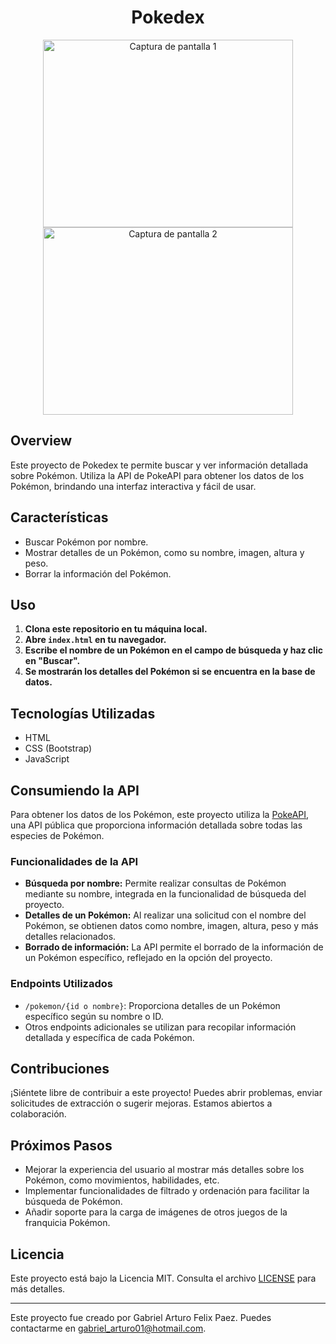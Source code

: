 <h1 align="center">Pokedex</h1>

<p align="center">
  <img src="screenshot1.png" alt="Captura de pantalla 1" width="400" height="300">
  <img src="screenshot2.png" alt="Captura de pantalla 2" width="400" height="300">
</p>

## Overview

Este proyecto de Pokedex te permite buscar y ver información detallada sobre Pokémon. Utiliza la API de PokeAPI para obtener los datos de los Pokémon, brindando una interfaz interactiva y fácil de usar.

## Características

- Buscar Pokémon por nombre.
- Mostrar detalles de un Pokémon, como su nombre, imagen, altura y peso.
- Borrar la información del Pokémon.

## Uso

1. **Clona este repositorio en tu máquina local.**
2. **Abre `index.html` en tu navegador.**
3. **Escribe el nombre de un Pokémon en el campo de búsqueda y haz clic en "Buscar".**
4. **Se mostrarán los detalles del Pokémon si se encuentra en la base de datos.**

## Tecnologías Utilizadas

- HTML
- CSS (Bootstrap)
- JavaScript

## Consumiendo la API

Para obtener los datos de los Pokémon, este proyecto utiliza la [PokeAPI](https://pokeapi.co/), una API pública que proporciona información detallada sobre todas las especies de Pokémon.

### Funcionalidades de la API

- **Búsqueda por nombre:** Permite realizar consultas de Pokémon mediante su nombre, integrada en la funcionalidad de búsqueda del proyecto.
- **Detalles de un Pokémon:** Al realizar una solicitud con el nombre del Pokémon, se obtienen datos como nombre, imagen, altura, peso y más detalles relacionados.
- **Borrado de información:** La API permite el borrado de la información de un Pokémon específico, reflejado en la opción del proyecto.

### Endpoints Utilizados

- `/pokemon/{id o nombre}`: Proporciona detalles de un Pokémon específico según su nombre o ID.
- Otros endpoints adicionales se utilizan para recopilar información detallada y específica de cada Pokémon.

## Contribuciones

¡Siéntete libre de contribuir a este proyecto! Puedes abrir problemas, enviar solicitudes de extracción o sugerir mejoras. Estamos abiertos a colaboración.

## Próximos Pasos

- Mejorar la experiencia del usuario al mostrar más detalles sobre los Pokémon, como movimientos, habilidades, etc.
- Implementar funcionalidades de filtrado y ordenación para facilitar la búsqueda de Pokémon.
- Añadir soporte para la carga de imágenes de otros juegos de la franquicia Pokémon.

## Licencia

Este proyecto está bajo la Licencia MIT. Consulta el archivo [LICENSE](LICENSE) para más detalles.

---

Este proyecto fue creado por Gabriel Arturo Felix Paez. Puedes contactarme en gabriel_arturo01@hotmail.com.
